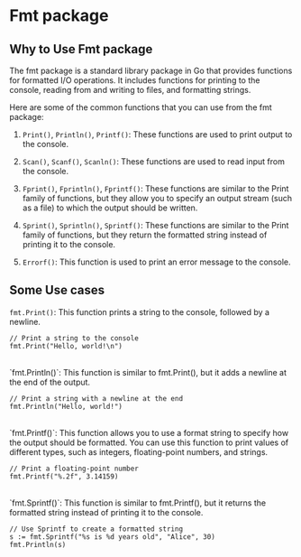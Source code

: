 # Fmt package

## Why to Use Fmt package

The fmt package is a standard library package in Go that provides functions for formatted I/O operations. It includes functions for printing to the console, reading from and writing to files, and formatting strings.

Here are some of the common functions that you can use from the fmt package:

1. `Print()`, `Println()`, `Printf()`: These functions are used to print output to the console.

2. `Scan()`, `Scanf()`, `Scanln()`: These functions are used to read input from the console.

3. `Fprint()`, `Fprintln()`, `Fprintf()`: These functions are similar to the Print family of functions, but they allow you to specify an output stream (such as a file) to which the output should be written.

4. `Sprint()`, `Sprintln()`, `Sprintf()`: These functions are similar to the Print family of functions, but they return the formatted string instead of printing it to the console.

5. `Errorf()`: This function is used to print an error message to the console.

## Some Use cases

`fmt.Print()`: This function prints a string to the console, followed by a newline.

```
// Print a string to the console
fmt.Print("Hello, world!\n")
```

<br>
`fmt.Println()`: This function is similar to fmt.Print(), but it adds a newline at the end of the output.

```
// Print a string with a newline at the end
fmt.Println("Hello, world!")
```

<br>
`fmt.Printf()`: This function allows you to use a format string to specify how the output should be formatted. You can use this function to print values of different types, such as integers, floating-point numbers, and strings.

```
// Print a floating-point number
fmt.Printf("%.2f", 3.14159)
```

<br>
`fmt.Sprintf()`: This function is similar to fmt.Printf(), but it returns the formatted string instead of printing it to the console.

```
// Use Sprintf to create a formatted string
s := fmt.Sprintf("%s is %d years old", "Alice", 30)
fmt.Println(s)
```

<br>
